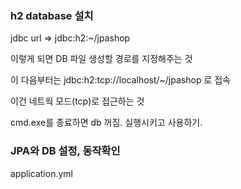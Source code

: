 

### h2 database 설치
 jdbc url => jdbc:h2:~/jpashop

 이렇게 되면 DB 파일 생성할 경로를 지정해주는 것

 이 다음부터는 jdbc:h2:tcp://localhost/~/jpashop 로 접속

 이건 네트웍 모드(tcp)로 접근하는 것

 cmd.exe를 종료하면 db 꺼짐. 실행시키고 사용하기.

### JPA와 DB 설정, 동작확인
application.yml

